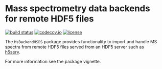 # Mass spectrometry data backends for remote HDF5 files

[![build status](https://travis-ci.org/rformassspectrometry/MsBackendHSDS.svg?branch=master)](https://travis-ci.org/rformassspectrometry/MsBackendHSDS)
[![codecov.io](http://codecov.io/github/rformassspectrometry/MsBackendHSDS/coverage.svg?branch=master)](http://codecov.io/github/rformassspectrometry/MsBackendHSDS?branch=master)
[![license](https://img.shields.io/badge/license-Artistic--2.0-brightgreen.svg)](https://opensource.org/licenses/Artistic-2.0)

The `MsBackendHSDS` package provides functionality to import and handle MS
spectra from remote HDF5 files served from an HDF5 server such as
[h5serv](https://github.com/HDFGroup/h5serv).

For more information see the package vignette.
